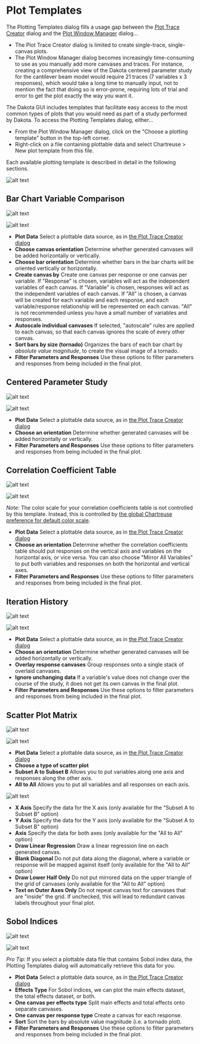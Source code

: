 Plot Templates
==========

<a name="plotting-template-basics"></a>

The Plotting Templates dialog fills a usage gap between the [Plot Trace Creator](#plot-trace-basics) dialog and the [Plot Window Manager](#the-plot-manager-dialog) dialog...

* The Plot Trace Creator dialog is limited to create single-trace, single-canvas plots.
* The Plot Window Manager dialog becomes increasingly time-consuming to use as you manually add more canvases and traces.  For instance, creating a comprehensive view of the Dakota centered parameter study for the cantilever beam model would require 21 traces (7 variables x 3 responses), which would take a long time to manually input, not to mention the fact that doing so is error-prone, requiring lots of trial and error to get the plot exactly the way you want it.

The Dakota GUI includes templates that facilitate easy access to the most common types of plots that you would need as part of a study performed by Dakota.  To access the Plotting Templates dialog, either...

* From the Plot Window Manager dialog, click on the "Choose a plotting template" button in the top-left corner.
* Right-click on a file containing plottable data and select Chartreuse > New plot template from this file.

Each available plotting template is described in detail in the following sections.

![alt text](img/Plotting_Templates_Intro_1.png "Plot Templates Dialog")

## Bar Chart Variable Comparison

<a name="plotting-template-barchart"></a>

![alt text](img/Plotting_Templates_BarChart_1.png "Bar chart example")

![alt text](img/PlottingTemplates_BarChart.png "Bar chart options")

* **Plot Data** Select a plottable data source, as in [the Plot Trace Creator dialog](#plot-data-selection)
* **Choose canvas orientation** Determine whether generated canvases will be added horizontally or vertically.
* **Choose bar orientation** Determine whether bars in the bar charts will be oriented vertically or horizontally.
* **Create canvas by** Create one canvas per response or one canvas per variable.  If "Response" is chosen, variables will act as the independent variables of each canvas.  If "Variable" is chosen, responses will act as the independent variables of each canvas.  If "All" is chosen, a canvas will be created for each variable and each response, and each variable/response relationship will be represented on each canvas.  "All" is not recommended unless you have a small number of variables and responses.
* **Autoscale individual canvases** If selected, "autoscale" rules are applied to each canvas, so that each canvas ignores the scale of every other canvas.
* **Sort bars by size (tornado)** Organizes the bars of each bar chart by *absolute value magnitude*, to create the visual image of a tornado.
* **Filter Parameters and Responses** Use these options to filter parameters and responses from being included in the final plot.

## Centered Parameter Study

<a name="plotting-template-cps"></a>

![alt text](img/Plotting_Templates_CPS_3.png "Centered parameter study response comparison")

![alt text](img/PlottingTemplates_CPS.png "Centered parameter study options")

* **Plot Data** Select a plottable data source, as in [the Plot Trace Creator dialog](#plot-data-selection)
* **Choose an orientation** Determine whether generated canvases will be added horizontally or vertically.
* **Filter Parameters and Responses** Use these options to filter parameters and responses from being included in the final plot.

## Correlation Coefficient Table

<a name="plotting-template-corrcoeff"></a>

![alt text](img/Plotting_Templates_Correlation_Matrix_3.png "Correlation coefficients example")

![alt text](img/PlottingTemplates_CorrCoeff.png "Correlation coefficients table options")

*Note:* The color scale for your correlation coefficients table is not controlled by this template.  Instead, this is controlled by [the global Chartreuse preference for default color scale](Preferences.html#chartreuse).

* **Plot Data** Select a plottable data source, as in [the Plot Trace Creator dialog](#plot-data-selection)
* **Choose an orientation** Determine whether the correlation coefficients table should put responses on the vertical axis and variables on the horizontal axis, or vice versa.  You can also choose "Mirror All Variables" to put both variables and responses on both the horizontal and vertical axes.
* **Filter Parameters and Responses** Use these options to filter parameters and responses from being included in the final plot.

## Iteration History

<a name="plotting-template-iterhistory"></a>

![alt text](img/Plotting_Templates_IterationHistory_1.png "Iteration history example")

![alt text](img/PlottingTemplates_IterHistory.png "Iteration history options")

* **Plot Data** Select a plottable data source, as in [the Plot Trace Creator dialog](#plot-data-selection)
* **Choose an orientation** Determine whether generated canvases will be added horizontally or vertically.
* **Overlay response canvases** Group responses onto a single stack of overlaid canvases.
* **Ignore unchanging data** If a variable's value does not change over the course of the study, it does not get its own canvas in the final plot.
* **Filter Parameters and Responses** Use these options to filter parameters and responses from being included in the final plot. 

## Scatter Plot Matrix

<a name="plotting-template-scatterplotmatrix"></a>

![alt text](img/Plotting_Templates_Matrix_2.png "Scatter plot matrix example")

![alt text](img/PlottingTemplates_ScatterPlotMatrix.png "Scatter plot matrix options")

* **Plot Data** Select a plottable data source, as in [the Plot Trace Creator dialog](#plot-data-selection)
* **Choose a type of scatter plot**
 * **Subset A to Subset B** Allows you to put variables along one axis and responses along the other axis.
 * **All to All** Allows you to put all variables and all responses on each axis.

![alt text](img/PlottingTemplates_ScatterPlotMatrix_2.png "Scatter plot matrix options")

* **X Axis** Specify the data for the X axis (only available for the "Subset A to Subset B" option)
* **Y Axis** Specify the data for the Y axis (only available for the "Subset A to Subset B" option)
* **Axis** Specify the data for both axes (only available for the "All to All" option)
* **Draw Linear Regression** Draw a linear regression line on each generated canvas.
* **Blank Diagonal** Do not put data along the diagonal, where a variable or response will be mapped against itself (only available for the "All to All" option)
* **Draw Lower Half Only** Do not put mirrored data on the upper triangle of the grid of canvases (only available for the "All to All" option)
* **Text on Outer Axes Only** Do not repeat canvas text for canvases that are "inside" the grid.  If unchecked, this will lead to redundant canvas labels throughout your final plot.

## Sobol Indices

<a name="plotting-template-sobolindices"></a>

![alt text](img/Plotting_Templates_Sobol.png "Sobol indices")

![alt text](img/PlottingTemplates_SobolIndices.png "Sobol indices options")

*Pro Tip:* If you select a plottable data file that contains Sobol index data, the Plotting Templates dialog will automatically retrieve this data for you. 

* **Plot Data** Select a plottable data source, as in [the Plot Trace Creator dialog](#plot-data-selection)
* **Effects Type** For Sobol indices, we can plot the main effects dataset, the total effects dataset, or both.
* **One canvas per effects type** Split main effects and total effects onto separate canvases.
* **One canvas per response type** Create a canvas for each response.
* **Sort** Sort the bars by absolute value magnitude (i.e. a tornado plot).
* **Filter Parameters and Responses** Use these options to filter parameters and responses from being included in the final plot.  